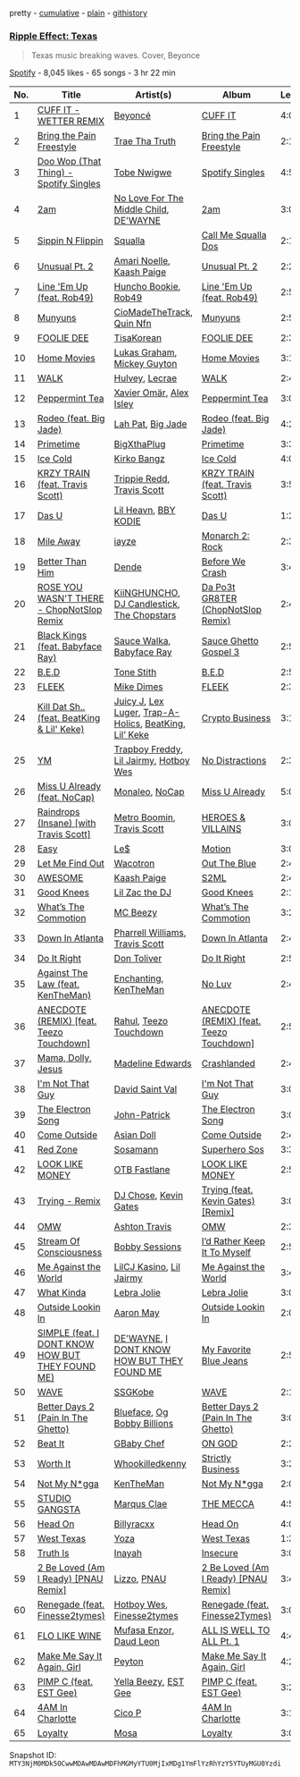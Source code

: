 pretty - [cumulative](/playlists/cumulative/37i9dQZF1DX4ve1H90mNWg.md) - [plain](/playlists/plain/37i9dQZF1DX4ve1H90mNWg) - [githistory](https://github.githistory.xyz/mackorone/spotify-playlist-archive/blob/main/playlists/plain/37i9dQZF1DX4ve1H90mNWg)

### [Ripple Effect: Texas](https://open.spotify.com/playlist/37i9dQZF1DX4ve1H90mNWg)

> Texas music breaking waves\. Cover, Beyonce

[Spotify](https://open.spotify.com/user/spotify) - 8,045 likes - 65 songs - 3 hr 22 min

| No. | Title | Artist(s) | Album | Length |
|---|---|---|---|---|
| 1 | [CUFF IT \- WETTER REMIX](https://open.spotify.com/track/7eQpbVg3tjHmtdOlAHxaTr) | [Beyoncé](https://open.spotify.com/artist/6vWDO969PvNqNYHIOW5v0m) | [CUFF IT](https://open.spotify.com/album/7BJjZgzGzpll0t8CEzjILs) | 4:09 |
| 2 | [Bring the Pain Freestyle](https://open.spotify.com/track/0xJOleOjMRmV7xhvBT2Iqz) | [Trae Tha Truth](https://open.spotify.com/artist/49vCIUW46QY3L5vo1xVFoy) | [Bring the Pain Freestyle](https://open.spotify.com/album/5qBiucIZlFXmjvxg5WbANN) | 2:19 |
| 3 | [Doo Wop \(That Thing\) \- Spotify Singles](https://open.spotify.com/track/0D9OkPTPIn9QkDucglW4DS) | [Tobe Nwigwe](https://open.spotify.com/artist/3Qh89pgJeZq6d8uM1bTot3) | [Spotify Singles](https://open.spotify.com/album/6cZYUit3dBM00CccH1WNAZ) | 4:55 |
| 4 | [2am](https://open.spotify.com/track/2LbuYHVsm5whjGY9S06im3) | [No Love For The Middle Child](https://open.spotify.com/artist/7HWfshpjlGldmRa4gymvjX), [DE'WAYNE](https://open.spotify.com/artist/4lpKeKXJYkglSWyEmnOF7O) | [2am](https://open.spotify.com/album/6shVFUa8VZJHPfb3nHATy3) | 3:00 |
| 5 | [Sippin N Flippin](https://open.spotify.com/track/6IZGYfH3FuClSfANQLP2PF) | [Squalla](https://open.spotify.com/artist/6K2OIj5Zjagg9rmHIL7FCD) | [Call Me Squalla Dos](https://open.spotify.com/album/2bIYIWO9EHUXsMjGz3iqQj) | 2:17 |
| 6 | [Unusual Pt\. 2](https://open.spotify.com/track/7qlTw5lLKgmrcUMNmCP8hO) | [Amari Noelle](https://open.spotify.com/artist/0oOSUbpeJXzsaPm0x7wBF7), [Kaash Paige](https://open.spotify.com/artist/0f2YkMXwFNJNSX7MymevKE) | [Unusual Pt\. 2](https://open.spotify.com/album/1RsdQmw3hJrbfTJpTgBrO4) | 2:28 |
| 7 | [Line 'Em Up \(feat\. Rob49\)](https://open.spotify.com/track/3DkIGKjZBE1tTXEczu59Vd) | [Huncho Bookie](https://open.spotify.com/artist/7tF1gR3pKTFaPUnHlXTwPq), [Rob49](https://open.spotify.com/artist/1jBoSSrbz9n4ehQWA4cZgB) | [Line 'Em Up \(feat\. Rob49\)](https://open.spotify.com/album/4XA1kWhx65XYsQvRHIEWQ0) | 2:56 |
| 8 | [Munyuns](https://open.spotify.com/track/4HbHIFaUzh9aXRRxb3ecwB) | [CioMadeTheTrack](https://open.spotify.com/artist/2Fi6cye5tMccOIjKbMa1Vo), [Quin Nfn](https://open.spotify.com/artist/3M1quhETLChtt9NHKVaajX) | [Munyuns](https://open.spotify.com/album/20w4xrCZHWye7TxBrnAzbu) | 2:52 |
| 9 | [FOOLIE DEE](https://open.spotify.com/track/4LtvMdH3cshOelgvk5Y8zB) | [TisaKorean](https://open.spotify.com/artist/6lEhBhAv6HOopjXssi09cq) | [FOOLIE DEE](https://open.spotify.com/album/59aTMnTgjtjlJXAaQhGtb1) | 2:38 |
| 10 | [Home Movies](https://open.spotify.com/track/17MgFhOFZc6JvSRHANh0rY) | [Lukas Graham](https://open.spotify.com/artist/25u4wHJWxCA9vO0CzxAbK7), [Mickey Guyton](https://open.spotify.com/artist/6nfN5B7Jmi853SHa9106Hz) | [Home Movies](https://open.spotify.com/album/5VCVMgNgN16eWS7kReGzEt) | 3:16 |
| 11 | [WALK](https://open.spotify.com/track/2yxMDNWlGtsTes4Jbrddoi) | [Hulvey](https://open.spotify.com/artist/3zSrc5vUlUxyDdS0KrxFJO), [Lecrae](https://open.spotify.com/artist/1CFCsEqKrCyvAFKOATQHiW) | [WALK](https://open.spotify.com/album/0FTZECay4KNTpSJ8141Eji) | 2:45 |
| 12 | [Peppermint Tea](https://open.spotify.com/track/3MR4LAkDi5tY9mYl6QqzUZ) | [Xavier Omär](https://open.spotify.com/artist/3UjPnt2nRmw10N58bBeNOg), [Alex Isley](https://open.spotify.com/artist/7E2ioKxoxI2J94tUkIx6As) | [Peppermint Tea](https://open.spotify.com/album/390kChxmDD7GIjAgvbHXfW) | 3:09 |
| 13 | [Rodeo \(feat\. Big Jade\)](https://open.spotify.com/track/6GXGPEIscxkDwSbn4GFACG) | [Lah Pat](https://open.spotify.com/artist/6dhd3wcal02KeLBk5wScfd), [Big Jade](https://open.spotify.com/artist/50ZeZoB1p1mg7V2iGTI6od) | [Rodeo \(feat\. Big Jade\)](https://open.spotify.com/album/6fTIJkLucWKwW7BWpkmvIx) | 4:22 |
| 14 | [Primetime](https://open.spotify.com/track/5qNxLvbr8yRnbDsNrZT6Bi) | [BigXthaPlug](https://open.spotify.com/artist/6qxpnaukVayrQn6ViNvu9I) | [Primetime](https://open.spotify.com/album/4mc498S47KkQYsgXpK5HK5) | 3:33 |
| 15 | [Ice Cold](https://open.spotify.com/track/2GCdv6n5zVMStigQcmjp68) | [Kirko Bangz](https://open.spotify.com/artist/2r8r62VGJKGi463aH1HJUZ) | [Ice Cold](https://open.spotify.com/album/38dgV2LVNvLbXHBMDTDTu3) | 4:05 |
| 16 | [KRZY TRAIN \(feat\. Travis Scott\)](https://open.spotify.com/track/6z1wjotHhyP3gALKVbSc6p) | [Trippie Redd](https://open.spotify.com/artist/6Xgp2XMz1fhVYe7i6yNAax), [Travis Scott](https://open.spotify.com/artist/0Y5tJX1MQlPlqiwlOH1tJY) | [KRZY TRAIN \(feat\. Travis Scott\)](https://open.spotify.com/album/4O2XiThg74B4NEOOkwjt4k) | 3:50 |
| 17 | [Das U](https://open.spotify.com/track/5vTs6QFa1ffCCUfrM6p3CA) | [Lil Heavn](https://open.spotify.com/artist/2pI3lYtRRg7ICvDUMsWNLS), [BBY KODIE](https://open.spotify.com/artist/7Mkl8rsG7ZMoh0SZPuVZUW) | [Das U](https://open.spotify.com/album/0oCVzdYhi7tRmHPwvuI0BR) | 1:24 |
| 18 | [Mile Away](https://open.spotify.com/track/2HlYWL58AlJX1jHMCcpTVx) | [iayze](https://open.spotify.com/artist/00msLVGU9crX0EC5McCiCa) | [Monarch 2: Rock](https://open.spotify.com/album/5kzfHo9xgSPIoXbS8eDJJq) | 2:34 |
| 19 | [Better Than Him](https://open.spotify.com/track/4O8LjiiXtsL0Jnb5xK4VxZ) | [Dende](https://open.spotify.com/artist/0xq4TZno4XwBzkbLnBAhlF) | [Before We Crash](https://open.spotify.com/album/0cIv8DfxokTzEUJAwlsyfP) | 3:49 |
| 20 | [ROSE YOU WASN'T THERE \- ChopNotSlop Remix](https://open.spotify.com/track/5DUn2zBjFjmaBWSiPypN0B) | [KiiNGHUNCHO](https://open.spotify.com/artist/15OBnB69T62DBTGcT1XNuE), [DJ Candlestick](https://open.spotify.com/artist/0Ld26D4Ya5Od7ZZpLanfQJ), [The Chopstars](https://open.spotify.com/artist/1flnYYrdMqrzdi6XarXuJW) | [Da Po3t GR8TER \(ChopNotSlop Remix\)](https://open.spotify.com/album/5T7zPK3vNwhmfUcGI9MOm8) | 2:45 |
| 21 | [Black Kings \(feat\. Babyface Ray\)](https://open.spotify.com/track/7BDXoP9xT99ZCapXbLcshO) | [Sauce Walka](https://open.spotify.com/artist/42yf4QkiE9a252krn9OUCb), [Babyface Ray](https://open.spotify.com/artist/3zZ88AwlTwfCJkowsFCvLA) | [Sauce Ghetto Gospel 3](https://open.spotify.com/album/1aikrYpfT4vU9VKpGXspQV) | 2:58 |
| 22 | [B.E.D](https://open.spotify.com/track/2oJYToyHxZ7mehhlvEhArB) | [Tone Stith](https://open.spotify.com/artist/756t7CBmWLNYsshVtS6P44) | [B.E.D](https://open.spotify.com/album/4XzsqZssA5YNJ6lq8SRjXK) | 2:53 |
| 23 | [FLEEK](https://open.spotify.com/track/2BQMGNScdPTSB7OdZiwE0U) | [Mike Dimes](https://open.spotify.com/artist/6rIaHuCIUu32uj2CjlEBN3) | [FLEEK](https://open.spotify.com/album/4QDkFgUYaGqqB7m079sRuS) | 2:30 |
| 24 | [Kill Dat Sh.\. \(feat\. BeatKing & Lil' Keke\)](https://open.spotify.com/track/4JHXMu2rETDGPj0JoBhvN3) | [Juicy J](https://open.spotify.com/artist/5gCRApTajqwbnHHPbr2Fpi), [Lex Luger](https://open.spotify.com/artist/03ojdQidPtScdEq8KU2V9K), [Trap\-A\-Holics](https://open.spotify.com/artist/56AGdzJxOFwP3yjv9UG41A), [BeatKing](https://open.spotify.com/artist/5L8p9kDnX2cgoI8VLUL2p4), [Lil’ Keke](https://open.spotify.com/artist/1grI9x4Uzos1Asx8JmRW6T) | [Crypto Business](https://open.spotify.com/album/3ZEPzxUyQDdixyLA4aTsxh) | 3:13 |
| 25 | [YM](https://open.spotify.com/track/6ovL4bnn861hLOuWMBP6Am) | [Trapboy Freddy](https://open.spotify.com/artist/2ZF0d4lkHLE6MIbVmpN6nN), [Lil Jairmy](https://open.spotify.com/artist/2MqvNhgPzUzBXERkh00GDY), [Hotboy Wes](https://open.spotify.com/artist/2Lgyk37aJufoDDSoU4S5nO) | [No Distractions](https://open.spotify.com/album/4FZY7aOtUxDOPKFBJlnTrB) | 2:37 |
| 26 | [Miss U Already \(feat\. NoCap\)](https://open.spotify.com/track/7JovyD4uIND8KKEyOM3zcC) | [Monaleo](https://open.spotify.com/artist/2sflbTtCirog5VxD6jPAfb), [NoCap](https://open.spotify.com/artist/4PNHuWkk4ee6R8WEhFVPf5) | [Miss U Already](https://open.spotify.com/album/2ZbYM1zZA7znvErcrNKmgi) | 5:09 |
| 27 | [Raindrops \(Insane\) \[with Travis Scott\]](https://open.spotify.com/track/1pacwLXyRO47ka0v6LTIiY) | [Metro Boomin](https://open.spotify.com/artist/0iEtIxbK0KxaSlF7G42ZOp), [Travis Scott](https://open.spotify.com/artist/0Y5tJX1MQlPlqiwlOH1tJY) | [HEROES & VILLAINS](https://open.spotify.com/album/7txGsnDSqVMoRl6RQ9XyZP) | 3:08 |
| 28 | [Easy](https://open.spotify.com/track/3voJ4ZcivxfFgUrEsbjnQN) | [Le$](https://open.spotify.com/artist/7rikNLN4AV6SQn9ryQFaMw) | [Motion](https://open.spotify.com/album/2y6sshCVKBtK83qpEJ9Ojl) | 3:08 |
| 29 | [Let Me Find Out](https://open.spotify.com/track/0Y3LKoFKJhhIX2nhDKClYQ) | [Wacotron](https://open.spotify.com/artist/4CAL0nDGvLhUfQEpwSLnUz) | [Out The Blue](https://open.spotify.com/album/7JCHUjJqcigc9iu32GpJy8) | 2:44 |
| 30 | [AWESOME](https://open.spotify.com/track/5O6XUXibuVgl0folQt5e4p) | [Kaash Paige](https://open.spotify.com/artist/0f2YkMXwFNJNSX7MymevKE) | [S2ML](https://open.spotify.com/album/1G51luYDLyckmDyBuntQdL) | 2:44 |
| 31 | [Good Knees](https://open.spotify.com/track/1pB3JBOC9ugHWNUKTRGX38) | [Lil Zac the DJ](https://open.spotify.com/artist/149LYjlaf2CEKlocVNl0AJ) | [Good Knees](https://open.spotify.com/album/75M1Zt2RZMnTANaG3dqojH) | 2:13 |
| 32 | [What’s The Commotion](https://open.spotify.com/track/0ppzrppZ3pWqAkukjlOLZD) | [MC Beezy](https://open.spotify.com/artist/0sKjQzE9zRTcX6akN7STJv) | [What’s The Commotion](https://open.spotify.com/album/49okVFyc5CQihTfk79oyZY) | 3:26 |
| 33 | [Down In Atlanta](https://open.spotify.com/track/5unjCay0kUjuej5ebn4nS4) | [Pharrell Williams](https://open.spotify.com/artist/2RdwBSPQiwcmiDo9kixcl8), [Travis Scott](https://open.spotify.com/artist/0Y5tJX1MQlPlqiwlOH1tJY) | [Down In Atlanta](https://open.spotify.com/album/3SxiMoJROq0kvfbQtd75xp) | 2:44 |
| 34 | [Do It Right](https://open.spotify.com/track/4ZevD501qZiFK7FY8DFn0V) | [Don Toliver](https://open.spotify.com/artist/4Gso3d4CscCijv0lmajZWs) | [Do It Right](https://open.spotify.com/album/6v0yp2gWW4rFao7LtIA8RR) | 2:54 |
| 35 | [Against The Law \(feat\. KenTheMan\)](https://open.spotify.com/track/0DI6obJSPoev6ryG0NIsYC) | [Enchanting](https://open.spotify.com/artist/26XGM4cZDcTgrXo1nis5HT), [KenTheMan](https://open.spotify.com/artist/6o4O5GX5kOWAGXtZUedxo3) | [No Luv](https://open.spotify.com/album/3dWR4DigMGjegp0NPBfAV7) | 2:46 |
| 36 | [ANECDOTE \(REMIX\) \[feat\. Teezo Touchdown\]](https://open.spotify.com/track/7rVeOpYLHAS5luBPIv79t2) | [Rahul](https://open.spotify.com/artist/4oXf5OZHHXh8SbprWRa1f8), [Teezo Touchdown](https://open.spotify.com/artist/0fGcIStdT1OpFFhOC7Wp36) | [ANECDOTE \(REMIX\) \[feat\. Teezo Touchdown\]](https://open.spotify.com/album/7dNHd2eVIHmdiOFMO5K3Ne) | 2:51 |
| 37 | [Mama, Dolly, Jesus](https://open.spotify.com/track/7zggetlqMBzNpdCM0mdfzS) | [Madeline Edwards](https://open.spotify.com/artist/3eJCIS7ytlYvT3pgReuWWa) | [Crashlanded](https://open.spotify.com/album/0x2OmXAe36pO4S5Ygiurk4) | 2:45 |
| 38 | [I'm Not That Guy](https://open.spotify.com/track/41rMo9ahh1EcJM8Noqf4CJ) | [David Saint Val](https://open.spotify.com/artist/0KrQ2j4V5xKu9eNVC2UP6J) | [I'm Not That Guy](https://open.spotify.com/album/6IBCUF2yXCg3COEKoivlNG) | 3:04 |
| 39 | [The Electron Song](https://open.spotify.com/track/4kdACYAvg7jO1e6beZhQtF) | [John\-Patrick](https://open.spotify.com/artist/6Qka477Jf9dWnRZlBlTl7p) | [The Electron Song](https://open.spotify.com/album/1FcsfNLDWJRI8cMSnNcrAN) | 3:04 |
| 40 | [Come Outside](https://open.spotify.com/track/7GUfVFTW0A0tJsfXOHSo9R) | [Asian Doll](https://open.spotify.com/artist/4guK7U9J36z76E1tWecJ0J) | [Come Outside](https://open.spotify.com/album/43KMwZRQfScNnsSKdjWliV) | 2:41 |
| 41 | [Red Zone](https://open.spotify.com/track/4j66XY95W8TJj0fGpTjYPY) | [Sosamann](https://open.spotify.com/artist/3Bj81IbILbuj2uEwWXMdXI) | [Superhero Sos](https://open.spotify.com/album/6ndKtEAg2SLWAhGd1GOZYo) | 3:34 |
| 42 | [LOOK LIKE MONEY](https://open.spotify.com/track/2UbJg13uVYzRX3tyLJC2ma) | [OTB Fastlane](https://open.spotify.com/artist/130sangK9RkAwRToKn9GHj) | [LOOK LIKE MONEY](https://open.spotify.com/album/4BFcesHhBypTmWMgRwhP4S) | 2:59 |
| 43 | [Trying \- Remix](https://open.spotify.com/track/6wnxSlwXdqPD5nUyOIxyKu) | [DJ Chose](https://open.spotify.com/artist/28Jt29jw6Smc3ZkzALTouq), [Kevin Gates](https://open.spotify.com/artist/1gPhS1zisyXr5dHTYZyiMe) | [Trying \(feat\. Kevin Gates\) \[Remix\]](https://open.spotify.com/album/5plqxzmegAFVguOWw9N9bu) | 3:04 |
| 44 | [OMW](https://open.spotify.com/track/6qQaMp90byJsvxSZpr7giU) | [Ashton Travis](https://open.spotify.com/artist/5QFkhK4qG4aIeYZIWg2DO8) | [OMW](https://open.spotify.com/album/7xrrxzWwXkWABoMN3pOdGZ) | 2:38 |
| 45 | [Stream Of Consciousness](https://open.spotify.com/track/50yA4WGfSmKThoHvJe8HoK) | [Bobby Sessions](https://open.spotify.com/artist/1URwpSLjCBhRjnw4SUwNyL) | [I’d Rather Keep It To Myself](https://open.spotify.com/album/1C2n1iBEgtjvqlOeGPCAQ9) | 2:51 |
| 46 | [Me Against the World](https://open.spotify.com/track/0wCIPR1DviDyQtt6s6oYGW) | [LilCJ Kasino](https://open.spotify.com/artist/4pORMflJEUW1OYfNgiMLH5), [Lil Jairmy](https://open.spotify.com/artist/2MqvNhgPzUzBXERkh00GDY) | [Me Against the World](https://open.spotify.com/album/6R35tWRtZV0OoodbrVw0q5) | 3:47 |
| 47 | [What Kinda](https://open.spotify.com/track/6tK23xx5yhFkDKcw0qN66C) | [Lebra Jolie](https://open.spotify.com/artist/3ej8SuMJzEgwFLe2lCBikV) | [Lebra Jolie](https://open.spotify.com/album/28zSKv6y1iWehsGpxGbpW6) | 3:01 |
| 48 | [Outside Lookin In](https://open.spotify.com/track/6JMQeZd5yYP0fe6blygX6P) | [Aaron May](https://open.spotify.com/artist/2rwALQ1SXdfUWPUd6WOfYS) | [Outside Lookin In](https://open.spotify.com/album/6hwMZyJYTyPex8eDKo1KMU) | 2:07 |
| 49 | [SIMPLE \(feat\. I DONT KNOW HOW BUT THEY FOUND ME\)](https://open.spotify.com/track/3IppKdrpeNTGGxmPyo9clr) | [DE'WAYNE](https://open.spotify.com/artist/4lpKeKXJYkglSWyEmnOF7O), [I DONT KNOW HOW BUT THEY FOUND ME](https://open.spotify.com/artist/0Raaw7kr1Vzat4ZvHzjsJR) | [My Favorite Blue Jeans](https://open.spotify.com/album/1L0YVLNDSQLKXkX1H5Dyl8) | 2:51 |
| 50 | [WAVE](https://open.spotify.com/track/6jc7hcVqCDGjjeRokClILI) | [SSGKobe](https://open.spotify.com/artist/1NHCwCMqV9oNQJXl16IltL) | [WAVE](https://open.spotify.com/album/7ySlZx8l59eRiX7WYOAofF) | 2:10 |
| 51 | [Better Days 2 \(Pain In The Ghetto\)](https://open.spotify.com/track/2KQrHFHMLiToEoSyNCyCkQ) | [Blueface](https://open.spotify.com/artist/3Fl1V19tmjt57oBdxXKAjJ), [Og Bobby Billions](https://open.spotify.com/artist/6bS1ddLkqrK5Jl6GyKK4j2) | [Better Days 2 \(Pain In The Ghetto\)](https://open.spotify.com/album/25gVtjurDgtCiz6nt0W4ZM) | 3:01 |
| 52 | [Beat It](https://open.spotify.com/track/292VIEU184tvEQZs078qwX) | [GBaby Chef](https://open.spotify.com/artist/2QsVdFDTfUZDAGCcuPSCb3) | [ON GOD](https://open.spotify.com/album/0IULJ9DSDmldUP1FFHVfD7) | 2:26 |
| 53 | [Worth It](https://open.spotify.com/track/6XDhfiUGjaT7JOaejy0MNs) | [Whookilledkenny](https://open.spotify.com/artist/2KZnFwKkzZwaTe74507ZLD) | [Strictly Business](https://open.spotify.com/album/2Vph7ciC10smi7peA4s7e2) | 3:22 |
| 54 | [Not My N\*gga](https://open.spotify.com/track/6tL1V3GzJccYkas3w3f6QC) | [KenTheMan](https://open.spotify.com/artist/6o4O5GX5kOWAGXtZUedxo3) | [Not My N\*gga](https://open.spotify.com/album/1CUo0EBK0PhrHJQeI2Lg3z) | 2:07 |
| 55 | [STUDIO GANGSTA](https://open.spotify.com/track/2UuoNp696Rt4nyQ49tHZrW) | [Marqus Clae](https://open.spotify.com/artist/6CMbYeF5Lb3RZjnig0rSBT) | [THE MECCA](https://open.spotify.com/album/7saSH23OvvaJow37dZnIie) | 4:55 |
| 56 | [Head On](https://open.spotify.com/track/3Qmhf73ZZLK0GF7hALvLR9) | [Billyracxx](https://open.spotify.com/artist/6S4PaG0wJvZOUPxbnrvN4O) | [Head On](https://open.spotify.com/album/37ez6y6YpPdDbsVcv47Lux) | 4:09 |
| 57 | [West Texas](https://open.spotify.com/track/4pgnw7IcB3fpQTiiJb3HVB) | [Yoza](https://open.spotify.com/artist/2kRAvabCuU4rJiV6Lw5SFT) | [West Texas](https://open.spotify.com/album/68NYxyBCID4EwQ1iWRQVfW) | 1:33 |
| 58 | [Truth Is](https://open.spotify.com/track/3Y3x8eEcYfkBTcS75d38h7) | [Inayah](https://open.spotify.com/artist/2jomvyAKdqYYimeLl3XcdZ) | [Insecure](https://open.spotify.com/album/4QmMqZsBxfTFNYmXNvh2Aw) | 3:02 |
| 59 | [2 Be Loved \(Am I Ready\) \[PNAU Remix\]](https://open.spotify.com/track/3rJvr6YpIZTsx32nSDJ26Q) | [Lizzo](https://open.spotify.com/artist/56oDRnqbIiwx4mymNEv7dS), [PNAU](https://open.spotify.com/artist/6n28c9qs9hNGriNa72b26u) | [2 Be Loved \(Am I Ready\) \[PNAU Remix\]](https://open.spotify.com/album/2B0PXzy8733OS2TdmU58in) | 3:42 |
| 60 | [Renegade \(feat\. Finesse2tymes\)](https://open.spotify.com/track/7vNYajhTYaKSx9Ac9PEoLG) | [Hotboy Wes](https://open.spotify.com/artist/2Lgyk37aJufoDDSoU4S5nO), [Finesse2tymes](https://open.spotify.com/artist/3OoC54nEM3Xl7Kn5hsDdpg) | [Renegade \(feat\. Finesse2Tymes\)](https://open.spotify.com/album/6hpizSNriru6KzpCmcNoT6) | 3:05 |
| 61 | [FLO LIKE WINE](https://open.spotify.com/track/33aen8x3FvkTaYpdAtgMeA) | [Mufasa Enzor](https://open.spotify.com/artist/3k6scsIVLFlZKVJyHc2mZF), [Daud Leon](https://open.spotify.com/artist/0UiurUNUeb6L2vIZGcdjSE) | [ALL IS WELL TO ALL Pt\. 1](https://open.spotify.com/album/43cODiquw7rjkejBDxkiGc) | 4:40 |
| 62 | [Make Me Say It Again, Girl](https://open.spotify.com/track/1AOLTT2XUALAnfhalrTQS6) | [Peyton](https://open.spotify.com/artist/0uIVCKSl2eNhWQ1yXxO5xV) | [Make Me Say It Again, Girl](https://open.spotify.com/album/4c6Z9lFMKtr9agRb6b8Myk) | 4:24 |
| 63 | [PIMP C \(feat\. EST Gee\)](https://open.spotify.com/track/47y1GfALUfTX11AscBMqxL) | [Yella Beezy](https://open.spotify.com/artist/7kwCkEJ384PWm0UQW3hxjS), [EST Gee](https://open.spotify.com/artist/4FlG0V0jhLO4qGpayFOphj) | [PIMP C \(feat\. EST Gee\)](https://open.spotify.com/album/1hT3P8uN5sCi7uqc5vr2y7) | 3:26 |
| 64 | [4AM In Charlotte](https://open.spotify.com/track/70sQaLOrIhlKF0iIS2Gjx0) | [Cico P](https://open.spotify.com/artist/3jAZsSIIA8HLjxR99biJyx) | [4AM In Charlotte](https://open.spotify.com/album/0McCjUthWgnZzXepI9f1SU) | 3:16 |
| 65 | [Loyalty](https://open.spotify.com/track/5yHroDKvcyWhxK80rCcQEF) | [Mosa](https://open.spotify.com/artist/1cyaSULWtI17yYEk4301Pe) | [Loyalty](https://open.spotify.com/album/1uVyGsbbQWIt99zPXCe7Cp) | 3:05 |

Snapshot ID: `MTY3NjM0MDk5OCwwMDAwMDAwMDFhMGMyYTU0MjIxMDg1YmFlYzRhYzY5YTUyMGU0Yzdi`
